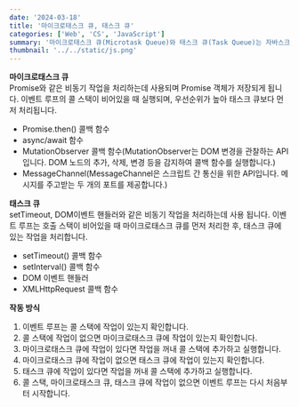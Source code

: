 ```yaml
---
date: '2024-03-18'
title: '마이크로태스크 큐, 태스크 큐'
categories: ['Web', 'CS', 'JavaScript']
summary: '마이크로태스크 큐(Microtask Queue)와 태스크 큐(Task Queue)는 자바스크립트 엔진에서 비동기 작업을 관리하기 위해 사용되는 큐입니다. '
thumbnail: '../../static/js.png'
---
```


**마이크로태스크 큐** <br>
Promise와 같은 비동기 작업을 처리하는데 사용되며 Promise 객체가 저장되게 됩니다. 이벤트 루프의 콜 스택이 비어있을 때 실행되며, 우선순위가 높아 태스크 큐보다 먼저 처리됩니다.

- Promise.then() 콜백 함수
- async/await 함수
- MutationObserver 콜백 함수(MutationObserver는 DOM 변경을 관찰하는 API입니다. DOM 노드의 추가, 삭제, 변경 등을 감지하여 콜백 함수를 실행합니다.)
- MessageChannel(MessageChannel은 스크립트 간 통신을 위한 API입니다. 메시지를 주고받는 두 개의 포트를 제공합니다.)

**태스크 큐** <br>
setTimeout, DOM이벤트 핸들러와 같은 비동기 작업을 처리하는데 사용 됩니다. 이벤트 루프는 호출 스택이 비어있을 때 마이크로태스크 큐를 먼저 처리한 후, 태스크 큐에 있는 작업을 처리합니다.

- setTimeout() 콜백 함수
- setInterval() 콜백 함수
- DOM 이벤트 핸들러
- XMLHttpRequest 콜백 함수

**작동 방식**

1. 이벤트 루프는 콜 스택에 작업이 있는지 확인합니다.
2. 콜 스택에 작업이 없으면 마이크로태스크 큐에 작업이 있는지 확인합니다.
3. 마이크로태스크 큐에 작업이 있다면 작업을 꺼내 콜 스택에 추가하고 실행합니다.
4. 마이크로태스크 큐에 작업이 없으면 태스크 큐에 작업이 있는지 확인합니다.
5. 태스크 큐에 작업이 있다면 작업을 꺼내 콜 스택에 추가하고 실행합니다.
6. 콜 스택, 마이크로태스크 큐, 태스크 큐에 작업이 없으면 이벤트 루프는 다시 처음부터 시작합니다.
